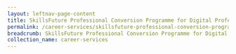 ```yaml
---
layout: leftnav-page-content
title: SkillsFuture Professional Conversion Programme for Digital Professionals
permalink: /career-services/skillsfuture-professional-conversion-programme-for-digital-professionals
breadcrumb: SkillsFuture Professional Conversion Programme for Digital Professionals
collection_name: career-services
---
```

